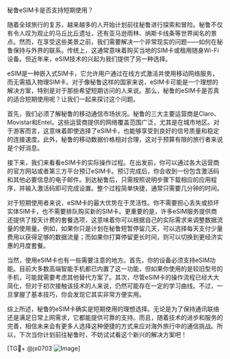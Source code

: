 秘鲁eSIM卡是否支持短期使用？

随着全球旅行的复苏，越来越多的人开始计划前往秘鲁进行探索和冒险。秘鲁不仅有令人叹为观止的马丘比丘遗址，还有亚马逊雨林、纳斯卡线条等世界闻名的景点。然而，在享受这些美景之前，我们需要解决一个非常现实的问题——如何在秘鲁保持与外界的联系。传统上，这通常意味着购买当地的SIM卡或租用随身Wi-Fi设备。但近年来，eSIM技术的兴起为我们提供了另一种选择。

eSIM是一种嵌入式SIM卡，它允许用户通过在线方式激活并使用移动网络服务，而无需插入物理SIM卡。对于像秘鲁这样的国家来说，eSIM卡可能是一个理想的解决方案，特别是对于那些希望短期访问的人来说。那么，秘鲁的eSIM卡是否真的适合短期使用呢？让我们一起来探讨这个问题。

首先，我们必须了解秘鲁的移动通信市场状况。秘鲁的三大主要运营商是Claro、Movistar和Entel。这些运营商提供的网络覆盖范围广泛，尤其是在城市地区。对于游客而言，这意味着即使选择了eSIM卡，也能够享受到良好的信号质量和稳定的连接速度。此外，秘鲁的移动数据价格相对合理，这对于预算有限的旅行者来说是个好消息。

接下来，我们来看看eSIM卡的实际操作过程。在出发前，你可以通过各大运营商的官方网站或者第三方平台预订eSIM卡。预订完成后，你会收到一份包含激活码和其他必要信息的电子邮件。到达秘鲁后，只需按照说明步骤下载相应的应用程序，并输入激活码即可完成设置。整个过程简单快捷，通常只需要几分钟的时间。

对于短期使用者来说，eSIM卡的最大优势在于灵活性。你不需要担心丢失或损坏实体SIM卡，也不需要排队购买新的SIM卡。更重要的是，许多eSIM服务提供商还提供了按天计费的套餐选项，这意味着你可以根据自己的实际需求来调整数据流量的使用量。例如，如果你只是计划在秘鲁短暂停留几天，可以选择每天支付少量费用以获得足够的数据流量；而如果你打算停留更长时间，则可以切换到更经济实惠的月度套餐。

当然，使用eSIM卡也有一些需要注意的地方。首先，你的设备必须支持eSIM功能。目前大多数高端智能手机都已内置了这一功能，但如果你使用的是较旧型号的手机，可能就需要考虑其他替代方案了。其次，尽管eSIM卡的操作流程已经大大简化，但对于初次接触该技术的人来说，仍然可能存在一定的学习曲线。不过，一旦掌握了基本技巧，你会发现它其实非常方便实用。

综上所述，秘鲁的eSIM卡确实是短期使用的理想选择。无论是为了保持通讯联络还是满足日常上网需求，它都能提供可靠的支持。而且，随着技术的进步和服务的完善，相信未来会有更多人选择这种便捷的方式来应对海外旅行中的通信挑战。所以，下次当你计划前往秘鲁时，不妨试试看这个新兴的解决方案吧！

[TG💪+ @jx0703 ![Image](https://github.com/user-attachments/assets/dbca1d08-cadb-493c-b0ec-ad6f7a83f270)]